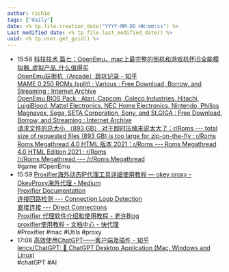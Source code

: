 ```yaml
---
author: rich1e
tags: ["daily"]
date: <% tp.file.creation_date("YYYY-MM-DD HH:mm:ss") %>
Last modified date: <% tp.file.last_modified_date() %>
uuid: <% tp.user.get_guid() %>
---
```


- 15:58 [科技技术 篇七：OpenEmu，mac上最完整的街机和游戏机怀旧全能模拟器_虚拟产品_什么值得买](https://post.smzdm.com/p/aoo8lr79/)<br>[OpenEmu玩街机（Arcade）跳坑记录 - 知乎](https://zhuanlan.zhihu.com/p/81880400)<br>[MAME 0.250 ROMs (split) : Various : Free Download, Borrow, and Streaming : Internet Archive](https://archive.org/details/mame-0.250-roms-split_202212#reviews)<br>[OpenEmu BIOS Pack : Atari, Capcom, Coleco Industries, Hitachi, LuigiBlood, Mattel Electronics, NEC Home Electronics, Nintendo, Philips Magnavox, Sega, SETA Corporation, Sony, and St.GIGA : Free Download, Borrow, and Streaming : Internet Archive](https://archive.org/details/OpenEmuBIOSPack)<br>[请求文件的总大小 （893 GB） 对于即时压缩来说太大了：r/Roms --- total size of requested files (893 GB) is too large for zip-on-the-fly : r/Roms](https://www.reddit.com/r/Roms/comments/15hfi9l/total_size_of_requested_files_893_gb_is_too_large/)<br>[Roms Megathread 4.0 HTML 版本 2021：r/Roms --- Roms Megathread 4.0 HTML Edition 2021 : r/Roms](https://www.reddit.com/r/Roms/comments/m59zx3/roms_megathread_40_html_edition_2021/)<br>[/r/Roms Megathread --- /r/Roms Megathread](https://r-roms.github.io/)<br>#game #OpenEmu
- 15:59 [Proxifier海外动态IP代理工具详细使用教程 — okey proxy - OkeyProxy海外代理 - Medium](https://medium.com/@grayk3553/proxifier%E6%B5%B7%E5%A4%96%E5%8A%A8%E6%80%81ip%E4%BB%A3%E7%90%86%E5%B7%A5%E5%85%B7%E8%AF%A6%E7%BB%86%E4%BD%BF%E7%94%A8%E6%95%99%E7%A8%8B-okey-proxy-c2b063b52aaa)<br>[Proxifier Documentation](https://www.proxifier.com/docs/)<br>[连接回路检测 --- Connection Loop Detection](https://www.proxifier.com/docs/mac-v2/loop.htm)<br>[直接连接 --- Direct Connections](https://www.proxifier.com/docs/mac-v2/direct.htm)<br>[Proxifier 代理软件介绍和使用教程 - 老许Blog](https://www.laoxu.cc/post/114.html)<br>[proxifier使用教程 - 文档中心 - 快代理](https://www.kuaidaili.com/doc//using/proxifier/)<br>#Proxifier #mac #Utils #proxy
- 17:08 [高效使用ChatGPT——客户端及插件 - 知乎](https://zhuanlan.zhihu.com/p/624579089)<br>[lencx/ChatGPT: 🔮 ChatGPT Desktop Application (Mac, Windows and Linux)](https://github.com/lencx/ChatGPT)<br>#chatGPT #AI 